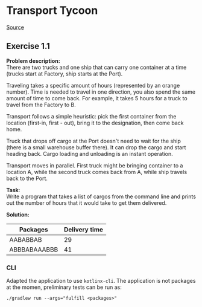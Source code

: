 # Transport Tycoon

[Source](https://github.com/trustbit/exercises)

## Exercise 1.1

**Problem description:**  
There are two trucks and one ship that can carry one container at a time (trucks start at Factory, ship starts at the Port).

Traveling takes a specific amount of hours (represented by an orange number). Time is needed to travel in one direction, you also spend the same amount of time
to come back. For example, it takes 5 hours for a truck to travel from the Factory to B.

Transport follows a simple heuristic: pick the first container from the location (first-in, first - out), bring it to the designation, then come back home.

Truck that drops off cargo at the Port doesn't need to wait for the ship (there is a small warehouse buffer there). It can drop the cargo and start heading
back. Cargo loading and unloading is an instant operation.

Transport moves in parallel. First truck might be bringing container to a location A, while the second truck comes back from A, while ship travels back to the
Port.

**Task**:   
Write a program that takes a list of cargos from the command line and prints out the number of hours that it would take to get them delivered.

**Solution:**

| Packages     | Delivery time |
|--------------|---------------|
| AABABBAB     | 29            |
| ABBBABAAABBB | 41            |

### CLI

Adapted the application to use `kotlinx-cli`. The application is not packages at the momen, preliminary tests can be run as:
```shell
./gradlew run --args="fulfill <packages>"
```
